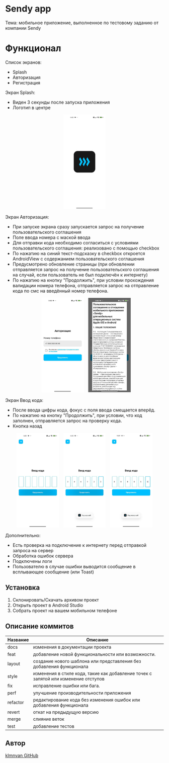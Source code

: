 # Sendy app
Тема: мобильное приложение, выполненное по тестовому заданию от компании Sendy  

# Функционал  
Список экранов:  
- Splash
- Авторизация
- Регистрация  

Экран Splash:  
- Виден 3 секунды после запуска приложения
- Логотип в центре

<p align="center">
  <img src ="./screenshots/splash_screen.jpg" height="300">
</p>

Экран Авторизация:  
- При запуске экрана сразу запускается запрос на получение пользовательского соглашения
- Поле ввода номера с маской ввода
- Для отправки кода необходимо согласиться с условиями пользовательского соглашения: реализовано с помощью checkbox
- По нажатию на синий текст-подсказку в checkbox откроется AndroidView с содержанием пользовательского соглашения
- Предусмотрено обновление страницы (при обновлении отправляется запрос на получение пользовательского соглашения на случай, если пользователь не был подключён к интернету)
- По нажатию на кнопку "Продолжить", при условии прохождения валидации номера телефона, отправляется запрос на отправление кода по смс на введённый номер телефона. 

<div align="center">
    <img src="./screenshots/auth_screen.jpg" height="300" style="display: inline-block;margin: 0 10px;">
    <img src="./screenshots/auth_screen_open_offer.jpg" height="300" style="display: inline-block;">
</div>

Экран Ввод кода:  
- После ввода цифры кода, фокус с поля ввода смещается вперёд.
- По нажатию на кнопку "Продолжить", при условии, что код заполнен, отправляется запрос на проверку кода.
- Кнопка назад

<div align="center">
    <img src="./screenshots/input_code_screen.jpg" height="300" style="display: inline-block;margin:">
    <img src="./screenshots/input_code_correct_code_event.jpg" height="300" style="display: inline-block;margin: 0 10px;">
    <img src="./screenshots/input_code_uncorrect_code_event.jpg" height="300" style="display: inline-block;">
</div>

Дополнительно:
- Есть проверка на подключение к интернету перед отправкой запроса на сервер
- Обработка ошибок сервера
- Подключены логи
- Пользователю в случае ошибки выводится сообщение в всплывающее сообщение (или Toast)

## Установка
1. Склонировать/Скачать архивом проект
2. Открыть проект в Android Studio
3. Собрать проект на вашем мобильном телефоне  
 
## Описание коммитов
| Название | Описание                                                                            |
| -------- |-------------------------------------------------------------------------------------|
| docs     | изменения в документации проекта                                                    |
| feat     | добавление новой функциональности или возможности.                                  |
| layout   | создание нового шаблона или представления без добавления функционала                |
| style    | изменения в стиле кода, такие как добавление точек с запятой или изменение отступов |
| fix      | исправление ошибки или бага.                                                        |
| perf     | улучшение производительности приложения                                             |
| refactor | редактирование кода без изменения ошибок или добавления функционала                 |
| revert   | откат на предыдущую версию                                                          |
| merge    | слияние веток                                                                       |
| test     | добавление тестов                                                                   |

## Автор
[klmnvan GitHub](https://github.com/klmnvan) 
